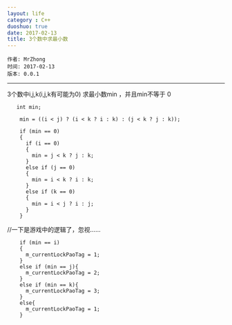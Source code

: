 ```yaml
---
layout: life
category : C++
duoshuo: true
date: 2017-02-13
title: 3个数中求最小数
---
```


	作者: MrZhong
	时间: 2017-02-13
	版本: 0.0.1

-----------
       
   3个数中i,j,k(i,j,k有可能为0) 求最小数min  ，并且min不等于 0
       
       int min;

        min = ((i < j) ? (i < k ? i : k) : (j < k ? j : k));

        if (min == 0)
        {
          if (i == 0)
          {
            min = j < k ? j : k;
          }
          else if (j == 0)
          {
            min = i < k ? i : k;
          }
          else if (k == 0)
          {
            min = i < j ? i : j;
          }
        }
        
        
//一下是游戏中的逻辑了，忽视......

        if (min == i)
        {
          m_currentLockPaoTag = 1;
        }
        else if (min == j){
          m_currentLockPaoTag = 2;
        }
        else if (min == k){
          m_currentLockPaoTag = 3;
        }
        else{
          m_currentLockPaoTag = 1;
        }
        
        

